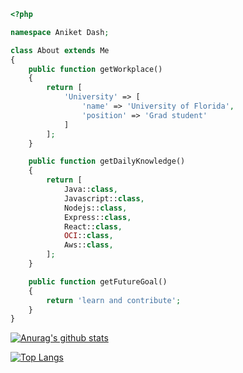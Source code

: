 ```php
<?php

namespace Aniket Dash;

class About extends Me
{
    public function getWorkplace()
    {
        return [
            'University' => [
                'name' => 'University of Florida',
                'position' => 'Grad student'         
            ]
        ];
    }

    public function getDailyKnowledge()
    {
        return [
            Java::class,
            Javascript::class,
            Nodejs::class,
            Express::class,
            React::class,
            OCI::class,
            Aws::class,
        ];
    }

    public function getFutureGoal()
    {
        return 'learn and contribute';
    }
}
```
[![Anurag's github stats](https://github-readme-stats.vercel.app/api?username=aniketdash)](https://github.com/anuraghazra/github-readme-stats)

[![Top Langs](https://github-readme-stats.vercel.app/api/top-langs/?username=aniketdash&layout=compact)](https://github.com/anuraghazra/github-readme-stats)